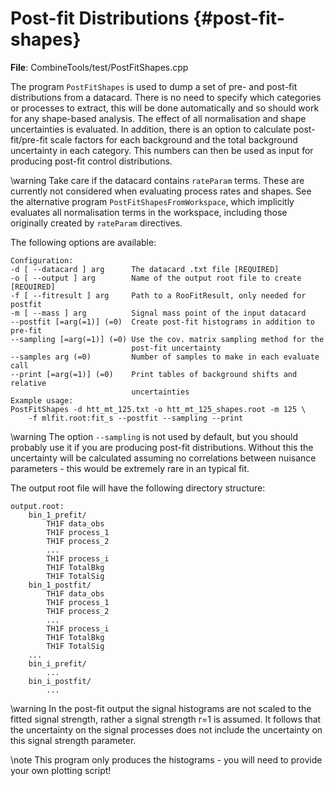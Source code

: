 Post-fit Distributions {#post-fit-shapes}
=========================================

**File**: CombineTools/test/PostFitShapes.cpp

The program `PostFitShapes` is used to dump a set of pre- and post-fit distributions from a datacard. There is no need to specify which categories or processes to extract, this will be done automatically and so should work for any shape-based analysis. The effect of all normalisation and shape uncertainties is evaluated. In addition, there is an option to calculate post-fit/pre-fit scale factors for each background and the total background uncertainty in each category. This numbers can then be used as input for producing post-fit control distributions.

\warning Take care if the datacard contains `rateParam` terms. These are currently not considered when evaluating process rates and shapes. See the alternative program `PostFitShapesFromWorkspace`, which implicitly evaluates all normalisation terms in the workspace, including those originally created by `rateParam` directives.

The following options are available:

    Configuration:
    -d [ --datacard ] arg      The datacard .txt file [REQUIRED]
    -o [ --output ] arg        Name of the output root file to create [REQUIRED]
    -f [ --fitresult ] arg     Path to a RooFitResult, only needed for postfit
    -m [ --mass ] arg          Signal mass point of the input datacard
    --postfit [=arg(=1)] (=0)  Create post-fit histograms in addition to pre-fit
    --sampling [=arg(=1)] (=0) Use the cov. matrix sampling method for the
                               post-fit uncertainty
    --samples arg (=0)         Number of samples to make in each evaluate call
    --print [=arg(=1)] (=0)    Print tables of background shifts and relative
                               uncertainties
    Example usage:
    PostFitShapes -d htt_mt_125.txt -o htt_mt_125_shapes.root -m 125 \
        -f mlfit.root:fit_s --postfit --sampling --print

\warning The option `--sampling` is not used by default, but you should probably use it if you are producing post-fit distributions. Without this the uncertainty will be calculated assuming no correlations between nuisance parameters - this would be extremely rare in an typical fit.

The output root file will have the following directory structure:

    output.root:
        bin_1_prefit/
            TH1F data_obs
            TH1F process_1
            TH1F process_2
            ...
            TH1F process_i
            TH1F TotalBkg
            TH1F TotalSig
        bin_1_postfit/
            TH1F data_obs
            TH1F process_1
            TH1F process_2
            ...
            TH1F process_i
            TH1F TotalBkg
            TH1F TotalSig
        ...
        bin_i_prefit/
            ...
        bin_i_postfit/
            ...

\warning In the post-fit output the signal histograms are not scaled to the fitted signal strength, rather a signal strength r=1 is assumed. It follows that the uncertainty on the signal processes does not include the uncertainty on this signal strength parameter.

\note This program only produces the histograms - you will need to provide your own plotting script!



